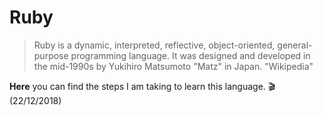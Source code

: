 # Ruby
> Ruby is a dynamic, interpreted, reflective, object-oriented, general-purpose programming language. It was designed and developed in the mid-1990s by Yukihiro Matsumoto "Matz" in Japan. "Wikipedia"

**Here** you can find the steps I am taking to learn this language. :clapper: (22/12/2018)

